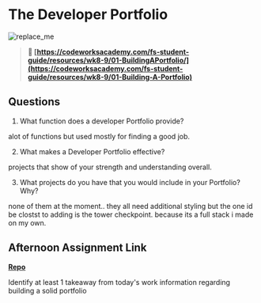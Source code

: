 # The Developer Portfolio

![replace_me](https://codeworks.blob.core.windows.net/public/assets/img/illustrations/placeholder.svg)

> **📖 [https://codeworksacademy.com/fs-student-guide/resources/wk8-9/01-BuildingAPortfolio/](https://codeworksacademy.com/fs-student-guide/resources/wk8-9/01-Building-A-Portfolio)**

## Questions

1. What function does a developer Portfolio provide?

alot of functions but used mostly for finding a good job.

2. What makes a Developer Portfolio effective?

projects that show of your strength and understanding overall.

3. What projects do you have that you would include in your Portfolio? Why?

none of them at the moment.. they all need additional styling but the one id be clostst to adding is the tower checkpoint. because its a full stack i made on my own.

## Afternoon Assignment Link

**[Repo](https://github.com/brysonrupp/<ASSIGNMENT_REPO>)**

Identify at least 1 takeaway from today's work
information regarding building a solid portfolio